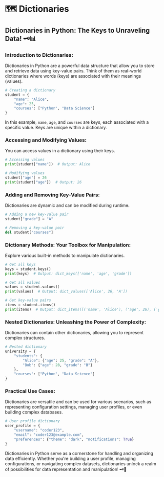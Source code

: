 # 🗺️ Dictionaries

## Dictionaries in Python: The Keys to Unraveling Data! 🗝️📊

### Introduction to Dictionaries:

Dictionaries in Python are a powerful data structure that allow you to store and retrieve data using key-value pairs. Think of them as real-world dictionaries where words (keys) are associated with their meanings (values).

```python
# Creating a dictionary
student = {
    "name": "Alice",
    "age": 25,
    "courses": ["Python", "Data Science"]
}
```

In this example, `name`, `age`, and `courses` are keys, each associated with a specific value. Keys are unique within a dictionary.

### Accessing and Modifying Values:

You can access values in a dictionary using their keys.

```python
# Accessing values
print(student["name"])  # Output: Alice

# Modifying values
student["age"] = 26
print(student["age"])  # Output: 26
```

### Adding and Removing Key-Value Pairs:

Dictionaries are dynamic and can be modified during runtime.

```python
# Adding a new key-value pair
student["grade"] = "A"

# Removing a key-value pair
del student["courses"]
```

### Dictionary Methods: Your Toolbox for Manipulation:

Explore various built-in methods to manipulate dictionaries.

```python
# Get all keys
keys = student.keys()
print(keys)  # Output: dict_keys(['name', 'age', 'grade'])

# Get all values
values = student.values()
print(values)  # Output: dict_values(['Alice', 26, 'A'])

# Get key-value pairs
items = student.items()
print(items)  # Output: dict_items([('name', 'Alice'), ('age', 26), ('grade', 'A')])
```

### Nested Dictionaries: Unleashing the Power of Complexity:

Dictionaries can contain other dictionaries, allowing you to represent complex structures.

```python
# Nested dictionary
university = {
    "students": {
        "Alice": {"age": 25, "grade": "A"},
        "Bob": {"age": 28, "grade": "B"}
    },
    "courses": ["Python", "Data Science"]
}
```

### Practical Use Cases:

Dictionaries are versatile and can be used for various scenarios, such as representing configuration settings, managing user profiles, or even building complex databases.

```python
# User profile dictionary
user_profile = {
    "username": "coder123",
    "email": "coder123@example.com",
    "preferences": {"theme": "dark", "notifications": True}
}
```

Dictionaries in Python serve as a cornerstone for handling and organizing data efficiently. Whether you're building a user profile, managing configurations, or navigating complex datasets, dictionaries unlock a realm of possibilities for data representation and manipulation! 🗝️🐍

